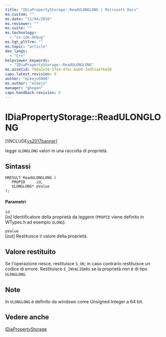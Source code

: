 ```yaml
---
title: "IDiaPropertyStorage::ReadULONGLONG | Microsoft Docs"
ms.custom: ""
ms.date: "11/04/2016"
ms.reviewer: ""
ms.suite: ""
ms.technology: 
  - "vs-ide-debug"
ms.tgt_pltfrm: ""
ms.topic: "article"
dev_langs: 
  - "C++"
helpviewer_keywords: 
  - "IDiaPropertyStorage::ReadULONGLONG"
ms.assetid: f80a2e24-5744-4fec-bab0-3ed51aef6e58
caps.latest.revision: 9
author: "mikejo5000"
ms.author: "mikejo"
manager: "ghogen"
caps.handback.revision: 9
---
```

# IDiaPropertyStorage::ReadULONGLONG
[!INCLUDE[vs2017banner](../../code-quality/includes/vs2017banner.md)]

legge `ULONGLONG` valori in una raccolta di proprietà.  
  
## Sintassi  
  
```cpp#  
HRESULT ReadULONGLONG (   
   PROPID     id,  
   ULONGLONG* pValue  
);  
```  
  
#### Parametri  
 `id`  
 \[in\]  Identificatore della proprietà da leggere \(`PROPID` viene definito in WTypes.h ad esempio  `ULONG`\).  
  
 `pValue`  
 \[out\]  Restituisce il valore della proprietà.  
  
## Valore restituito  
 Se l'operazione riesce, restituisce `S_OK`; in caso contrario restituisce un codice di errore.  Restituisce `E_INVALIDARG` se la proprietà non è di tipo  `ULONGLONG`.  
  
## Note  
 In `ULONGLONG` è definito da windows come Unsigned Integer a 64 bit.  
  
## Vedere anche  
 [IDiaPropertyStorage](../../debugger/debug-interface-access/idiapropertystorage.md)
